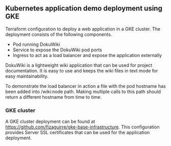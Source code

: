 ## Kubernetes application demo deployment using GKE

Terraform configuration to deploy a web application in a GKE cluster. The deployment consists of the following components.
* Pod running DokuWiki
* Service to expose the DokuWiki pod ports
* Ingress to act as a load balancer and expose the application externally

DokuWiki is a lightweight wiki application that can be used for project documentation. It is easy to use and keeps the wiki files in text mode for easy maintainability.

To demonstrate the load balancer in action a file with the pod hostname has been added into /wiki:node path. Making multiple calls to this path should return a different hostname from time to time.


### GKE cluster 

A GKE cluster deployment can be found at https://github.com/fizaguirre/gke-base-infrastructure. This configuration provides Server SSL certificates that can be used for the application deployment.